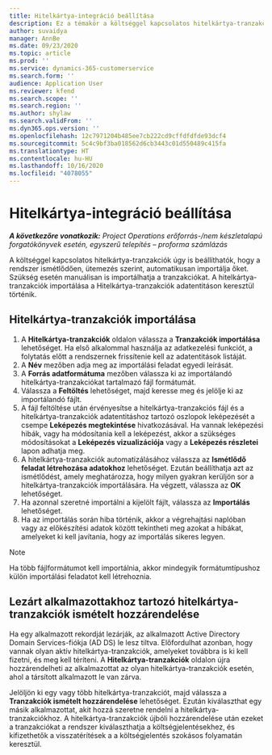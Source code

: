 ```yaml
---
title: Hitelkártya-integráció beállítása
description: Ez a témakör a költséggel kapcsolatos hitelkártya-tranzakciók importálását és karbantartását ismerteti.
author: suvaidya
manager: AnnBe
ms.date: 09/23/2020
ms.topic: article
ms.prod: ''
ms.service: dynamics-365-customerservice
ms.search.form: ''
audience: Application User
ms.reviewer: kfend
ms.search.scope: ''
ms.search.region: ''
ms.author: shylaw
ms.search.validFrom: ''
ms.dyn365.ops.version: ''
ms.openlocfilehash: 12c7971204b485ee7cb222cd9cffdfdfde93dcf4
ms.sourcegitcommit: 5c4c9bf3ba018562d6cb3443c01d550489c415fa
ms.translationtype: HT
ms.contentlocale: hu-HU
ms.lasthandoff: 10/16/2020
ms.locfileid: "4078055"
---
```

# <a name="set-up-credit-card-integration"></a>Hitelkártya-integráció beállítása

_**A következőre vonatkozik:** Project Operations erőforrás-/nem készletalapú forgatókönyvek esetén, egyszerű telepítés – proforma számlázás_

A költséggel kapcsolatos hitelkártya-tranzakciók úgy is beállíthatók, hogy a rendszer ismétlődően, ütemezés szerint, automatikusan importálja őket. Szükség esetén manuálisan is importálhatja a tranzakciókat. A hitelkártya-tranzakciók importálása a Hitelkártya-tranzakciók adatentitáson keresztül történik.

## <a name="import-credit-card-transactions"></a>Hitelkártya-tranzakciók importálása

1. A **Hitelkártya-tranzakciók** oldalon válassza a **Tranzakciók importálása** lehetőséget. Ha első alkalommal használja az adatkezelési funkciót, a folytatás előtt a rendszernek frissítenie kell az adatentitások listáját.
2. A **Név** mezőben adja meg az importálási feladat egyedi leírását.
3. A **Forrás adatformátuma** mezőben válassza ki az importálandó hitelkártya-tranzakciókat tartalmazó fájl formátumát.
4. Válassza a **Feltöltés** lehetőséget, majd keresse meg és jelölje ki az importálandó fájlt.
5. A fájl feltöltése után érvényesítse a hitelkártya-tranzakciós fájl és a hitelkártya-tranzakciók adatentitáshoz tartozó oszlopok leképezését a csempe **Leképezés megtekintése** hivatkozásával. Ha vannak leképezési hibák, vagy ha módosítania kell a leképezést, akkor a szükséges módosításokat a **Leképezés vizualizációja** vagy a **Leképezés részletei** lapon adhatja meg.
6. A hitelkártya-tranzakciók automatizálásához válassza az **Ismétlődő feladat létrehozása adatokhoz** lehetőséget. Ezután beállíthatja azt az ismétlődést, amely meghatározza, hogy milyen gyakran kerüljön sor a hitelkártya-tranzakciók importálására. Ha végzett, válassza az **OK** lehetőséget.
7. Ha azonnal szeretné importálni a kijelölt fájlt, válassza az **Importálás** lehetőséget.
8. Ha az importálás során hiba történik, akkor a végrehajtási naplóban vagy az előkészítési adatok között tekintheti meg azokat a hibákat, amelyeket ki kell javítania, hogy az importálás sikeres legyen.

> [!NOTE]
> Ha több fájlformátumot kell importálnia, akkor mindegyik formátumtípushoz külön importálási feladatot kell létrehoznia.

## <a name="reassign-the-credit-card-transactions-for-terminated-employees"></a>Lezárt alkalmazottakhoz tartozó hitelkártya-tranzakciók ismételt hozzárendelése

Ha egy alkalmazott rekordját lezárják, az alkalmazott Active Directory Domain Services-fiókja (AD DS) le lesz tiltva. Előfordulhat azonban, hogy vannak olyan aktív hitelkártya-tranzakciók, amelyeket továbbra is ki kell fizetni, és meg kell téríteni. A **Hitelkártya-tranzakciók** oldalon újra hozzárendelheti az alkalmazottat az olyan hitelkártya-tranzakciók esetén, ahol a társított alkalmazott le van zárva.

Jelöljön ki egy vagy több hitelkártya-tranzakciót, majd válassza a **Tranzakciók ismételt hozzárendelése** lehetőséget. Ezután kiválaszthat egy másik alkalmazottat, akit hozzá szeretne rendelni a hitelkártya-tranzakciókhoz. A hitelkártya-tranzakciók újbóli hozzárendelése után ezeket a tranzakciókat a rendszer kiválaszthatja a költségjelentésekhez, és kifizethetők a visszatérítések a a költségjelentés szokásos folyamatán keresztül.
